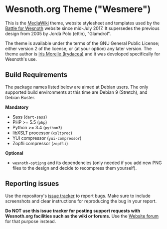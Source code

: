 Wesnoth.org Theme ("Wesmere")
=============================

This is the [MediaWiki][1] theme, website stylesheet and templates used by the
[Battle for Wesnoth][2] website since mid-July 2017. It supersedes the previous
design from 2005 by Jordà Polo (ettin), "Glamdrol".

[1]: <https://www.mediawiki.org/>
[2]: <https://www.wesnoth.org/>

The theme is available under the terms of the GNU General Public License;
either version 2 of the license, or (at your option) any later version. The
theme author is [Iris Morelle (Irydacea)][3] and it was developed
specifically for Wesnoth's use.

[3]: <https://irydacea.me/>


Build Requirements
------------------

The package names listed below are aimed at Debian users. The only supported
build environments at this time are Debian 9 (Stretch), and Debian Buster.

**Mandatory**

* Sass                         (`dart-sass`)
* PHP >= 5.5                   (`php`)
* Python >= 3.4                (`python3`)
* libXSLT processor            (`xsltproc`)
* YUI compressor               (`yui-compressor`)
* Zopfli compressor            (`zopfli`)

**Optional**

* `wesnoth-optipng` and its dependencies (only needed if you add new PNG files
  to the design and decide to recompress them yourself).


Reporting issues
----------------

Use the repository's [issue tracker][4] to report bugs. Make sure to include
screenshots and clear instructions for reproducing the bug in your report.

**Do NOT use this issue tracker for posting support requests with Wesnoth.org
facilities such as the wiki or forums.** Use the [Website forum][5] for that
purpose instead.

[4]: <https://github.com/wesnoth/wesmere/issues>
[5]: <https://forums.wesnoth.org/viewforum.php?f=17>
